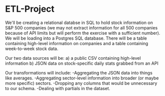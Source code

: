 # ETL-Project

We'll be creating a relational databse in SQL to hold stock information on S&P 500 companies (we may not extract information for all 500 companies because of API limits but will perform the exercise with a sufficient number). We will be loading into a Postgres SQL database. There will be a table containing high-level information on companies and a table containing week-to-week stock data.

Our two data sources will be:
a) a public CSV containing high-level information
b) JSON data on stock-specific daily stats grabbed from an API

Our transformations will include:
-Aggregating the JSON data into things like averages.
-Aggregating sector-level information into broader (or maybe more specific) sectors.
-Dropping any columns that would be unnecessary to our schema.
-Dealing with partials in the dataset.
